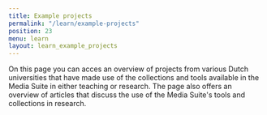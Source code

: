 ```yaml
---
title: Example projects
permalink: "/learn/example-projects"
position: 23
menu: learn
layout: learn_example_projects
---
```


On this page you can acces an overview of projects from various Dutch universities that have made use of the collections and tools available in the Media Suite in either teaching or research. The page also offers an overview of articles that discuss the use of the Media Suite's tools and collections in research.
